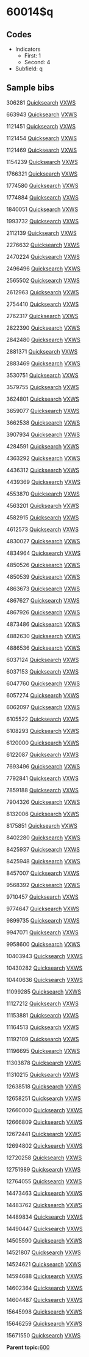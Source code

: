 # 60014$q

## Codes

-   Indicators
    -   First: 1
    -   Second: 4
-   Subfield: q

## Sample bibs

306281 [Quicksearch](https://search.library.yale.edu/catalog/306281) [VXWS](http://prodorbis.library.yale.edu:7014/vxws/GetHoldingsService?bibId=306281)

663943 [Quicksearch](https://search.library.yale.edu/catalog/663943) [VXWS](http://prodorbis.library.yale.edu:7014/vxws/GetHoldingsService?bibId=663943)

1121451 [Quicksearch](https://search.library.yale.edu/catalog/1121451) [VXWS](http://prodorbis.library.yale.edu:7014/vxws/GetHoldingsService?bibId=1121451)

1121454 [Quicksearch](https://search.library.yale.edu/catalog/1121454) [VXWS](http://prodorbis.library.yale.edu:7014/vxws/GetHoldingsService?bibId=1121454)

1121469 [Quicksearch](https://search.library.yale.edu/catalog/1121469) [VXWS](http://prodorbis.library.yale.edu:7014/vxws/GetHoldingsService?bibId=1121469)

1154239 [Quicksearch](https://search.library.yale.edu/catalog/1154239) [VXWS](http://prodorbis.library.yale.edu:7014/vxws/GetHoldingsService?bibId=1154239)

1766321 [Quicksearch](https://search.library.yale.edu/catalog/1766321) [VXWS](http://prodorbis.library.yale.edu:7014/vxws/GetHoldingsService?bibId=1766321)

1774580 [Quicksearch](https://search.library.yale.edu/catalog/1774580) [VXWS](http://prodorbis.library.yale.edu:7014/vxws/GetHoldingsService?bibId=1774580)

1774884 [Quicksearch](https://search.library.yale.edu/catalog/1774884) [VXWS](http://prodorbis.library.yale.edu:7014/vxws/GetHoldingsService?bibId=1774884)

1840051 [Quicksearch](https://search.library.yale.edu/catalog/1840051) [VXWS](http://prodorbis.library.yale.edu:7014/vxws/GetHoldingsService?bibId=1840051)

1993732 [Quicksearch](https://search.library.yale.edu/catalog/1993732) [VXWS](http://prodorbis.library.yale.edu:7014/vxws/GetHoldingsService?bibId=1993732)

2112139 [Quicksearch](https://search.library.yale.edu/catalog/2112139) [VXWS](http://prodorbis.library.yale.edu:7014/vxws/GetHoldingsService?bibId=2112139)

2276632 [Quicksearch](https://search.library.yale.edu/catalog/2276632) [VXWS](http://prodorbis.library.yale.edu:7014/vxws/GetHoldingsService?bibId=2276632)

2470224 [Quicksearch](https://search.library.yale.edu/catalog/2470224) [VXWS](http://prodorbis.library.yale.edu:7014/vxws/GetHoldingsService?bibId=2470224)

2496496 [Quicksearch](https://search.library.yale.edu/catalog/2496496) [VXWS](http://prodorbis.library.yale.edu:7014/vxws/GetHoldingsService?bibId=2496496)

2565502 [Quicksearch](https://search.library.yale.edu/catalog/2565502) [VXWS](http://prodorbis.library.yale.edu:7014/vxws/GetHoldingsService?bibId=2565502)

2612963 [Quicksearch](https://search.library.yale.edu/catalog/2612963) [VXWS](http://prodorbis.library.yale.edu:7014/vxws/GetHoldingsService?bibId=2612963)

2754410 [Quicksearch](https://search.library.yale.edu/catalog/2754410) [VXWS](http://prodorbis.library.yale.edu:7014/vxws/GetHoldingsService?bibId=2754410)

2762317 [Quicksearch](https://search.library.yale.edu/catalog/2762317) [VXWS](http://prodorbis.library.yale.edu:7014/vxws/GetHoldingsService?bibId=2762317)

2822390 [Quicksearch](https://search.library.yale.edu/catalog/2822390) [VXWS](http://prodorbis.library.yale.edu:7014/vxws/GetHoldingsService?bibId=2822390)

2842480 [Quicksearch](https://search.library.yale.edu/catalog/2842480) [VXWS](http://prodorbis.library.yale.edu:7014/vxws/GetHoldingsService?bibId=2842480)

2881371 [Quicksearch](https://search.library.yale.edu/catalog/2881371) [VXWS](http://prodorbis.library.yale.edu:7014/vxws/GetHoldingsService?bibId=2881371)

2883469 [Quicksearch](https://search.library.yale.edu/catalog/2883469) [VXWS](http://prodorbis.library.yale.edu:7014/vxws/GetHoldingsService?bibId=2883469)

3530751 [Quicksearch](https://search.library.yale.edu/catalog/3530751) [VXWS](http://prodorbis.library.yale.edu:7014/vxws/GetHoldingsService?bibId=3530751)

3579755 [Quicksearch](https://search.library.yale.edu/catalog/3579755) [VXWS](http://prodorbis.library.yale.edu:7014/vxws/GetHoldingsService?bibId=3579755)

3624801 [Quicksearch](https://search.library.yale.edu/catalog/3624801) [VXWS](http://prodorbis.library.yale.edu:7014/vxws/GetHoldingsService?bibId=3624801)

3659077 [Quicksearch](https://search.library.yale.edu/catalog/3659077) [VXWS](http://prodorbis.library.yale.edu:7014/vxws/GetHoldingsService?bibId=3659077)

3662538 [Quicksearch](https://search.library.yale.edu/catalog/3662538) [VXWS](http://prodorbis.library.yale.edu:7014/vxws/GetHoldingsService?bibId=3662538)

3907934 [Quicksearch](https://search.library.yale.edu/catalog/3907934) [VXWS](http://prodorbis.library.yale.edu:7014/vxws/GetHoldingsService?bibId=3907934)

4284591 [Quicksearch](https://search.library.yale.edu/catalog/4284591) [VXWS](http://prodorbis.library.yale.edu:7014/vxws/GetHoldingsService?bibId=4284591)

4363292 [Quicksearch](https://search.library.yale.edu/catalog/4363292) [VXWS](http://prodorbis.library.yale.edu:7014/vxws/GetHoldingsService?bibId=4363292)

4436312 [Quicksearch](https://search.library.yale.edu/catalog/4436312) [VXWS](http://prodorbis.library.yale.edu:7014/vxws/GetHoldingsService?bibId=4436312)

4439369 [Quicksearch](https://search.library.yale.edu/catalog/4439369) [VXWS](http://prodorbis.library.yale.edu:7014/vxws/GetHoldingsService?bibId=4439369)

4553870 [Quicksearch](https://search.library.yale.edu/catalog/4553870) [VXWS](http://prodorbis.library.yale.edu:7014/vxws/GetHoldingsService?bibId=4553870)

4563201 [Quicksearch](https://search.library.yale.edu/catalog/4563201) [VXWS](http://prodorbis.library.yale.edu:7014/vxws/GetHoldingsService?bibId=4563201)

4582915 [Quicksearch](https://search.library.yale.edu/catalog/4582915) [VXWS](http://prodorbis.library.yale.edu:7014/vxws/GetHoldingsService?bibId=4582915)

4612573 [Quicksearch](https://search.library.yale.edu/catalog/4612573) [VXWS](http://prodorbis.library.yale.edu:7014/vxws/GetHoldingsService?bibId=4612573)

4830027 [Quicksearch](https://search.library.yale.edu/catalog/4830027) [VXWS](http://prodorbis.library.yale.edu:7014/vxws/GetHoldingsService?bibId=4830027)

4834964 [Quicksearch](https://search.library.yale.edu/catalog/4834964) [VXWS](http://prodorbis.library.yale.edu:7014/vxws/GetHoldingsService?bibId=4834964)

4850526 [Quicksearch](https://search.library.yale.edu/catalog/4850526) [VXWS](http://prodorbis.library.yale.edu:7014/vxws/GetHoldingsService?bibId=4850526)

4850539 [Quicksearch](https://search.library.yale.edu/catalog/4850539) [VXWS](http://prodorbis.library.yale.edu:7014/vxws/GetHoldingsService?bibId=4850539)

4863673 [Quicksearch](https://search.library.yale.edu/catalog/4863673) [VXWS](http://prodorbis.library.yale.edu:7014/vxws/GetHoldingsService?bibId=4863673)

4867627 [Quicksearch](https://search.library.yale.edu/catalog/4867627) [VXWS](http://prodorbis.library.yale.edu:7014/vxws/GetHoldingsService?bibId=4867627)

4867926 [Quicksearch](https://search.library.yale.edu/catalog/4867926) [VXWS](http://prodorbis.library.yale.edu:7014/vxws/GetHoldingsService?bibId=4867926)

4873486 [Quicksearch](https://search.library.yale.edu/catalog/4873486) [VXWS](http://prodorbis.library.yale.edu:7014/vxws/GetHoldingsService?bibId=4873486)

4882630 [Quicksearch](https://search.library.yale.edu/catalog/4882630) [VXWS](http://prodorbis.library.yale.edu:7014/vxws/GetHoldingsService?bibId=4882630)

4886536 [Quicksearch](https://search.library.yale.edu/catalog/4886536) [VXWS](http://prodorbis.library.yale.edu:7014/vxws/GetHoldingsService?bibId=4886536)

6037124 [Quicksearch](https://search.library.yale.edu/catalog/6037124) [VXWS](http://prodorbis.library.yale.edu:7014/vxws/GetHoldingsService?bibId=6037124)

6037153 [Quicksearch](https://search.library.yale.edu/catalog/6037153) [VXWS](http://prodorbis.library.yale.edu:7014/vxws/GetHoldingsService?bibId=6037153)

6047760 [Quicksearch](https://search.library.yale.edu/catalog/6047760) [VXWS](http://prodorbis.library.yale.edu:7014/vxws/GetHoldingsService?bibId=6047760)

6057274 [Quicksearch](https://search.library.yale.edu/catalog/6057274) [VXWS](http://prodorbis.library.yale.edu:7014/vxws/GetHoldingsService?bibId=6057274)

6062097 [Quicksearch](https://search.library.yale.edu/catalog/6062097) [VXWS](http://prodorbis.library.yale.edu:7014/vxws/GetHoldingsService?bibId=6062097)

6105522 [Quicksearch](https://search.library.yale.edu/catalog/6105522) [VXWS](http://prodorbis.library.yale.edu:7014/vxws/GetHoldingsService?bibId=6105522)

6108293 [Quicksearch](https://search.library.yale.edu/catalog/6108293) [VXWS](http://prodorbis.library.yale.edu:7014/vxws/GetHoldingsService?bibId=6108293)

6120000 [Quicksearch](https://search.library.yale.edu/catalog/6120000) [VXWS](http://prodorbis.library.yale.edu:7014/vxws/GetHoldingsService?bibId=6120000)

6122087 [Quicksearch](https://search.library.yale.edu/catalog/6122087) [VXWS](http://prodorbis.library.yale.edu:7014/vxws/GetHoldingsService?bibId=6122087)

7693496 [Quicksearch](https://search.library.yale.edu/catalog/7693496) [VXWS](http://prodorbis.library.yale.edu:7014/vxws/GetHoldingsService?bibId=7693496)

7792841 [Quicksearch](https://search.library.yale.edu/catalog/7792841) [VXWS](http://prodorbis.library.yale.edu:7014/vxws/GetHoldingsService?bibId=7792841)

7859188 [Quicksearch](https://search.library.yale.edu/catalog/7859188) [VXWS](http://prodorbis.library.yale.edu:7014/vxws/GetHoldingsService?bibId=7859188)

7904326 [Quicksearch](https://search.library.yale.edu/catalog/7904326) [VXWS](http://prodorbis.library.yale.edu:7014/vxws/GetHoldingsService?bibId=7904326)

8132006 [Quicksearch](https://search.library.yale.edu/catalog/8132006) [VXWS](http://prodorbis.library.yale.edu:7014/vxws/GetHoldingsService?bibId=8132006)

8175851 [Quicksearch](https://search.library.yale.edu/catalog/8175851) [VXWS](http://prodorbis.library.yale.edu:7014/vxws/GetHoldingsService?bibId=8175851)

8402280 [Quicksearch](https://search.library.yale.edu/catalog/8402280) [VXWS](http://prodorbis.library.yale.edu:7014/vxws/GetHoldingsService?bibId=8402280)

8425937 [Quicksearch](https://search.library.yale.edu/catalog/8425937) [VXWS](http://prodorbis.library.yale.edu:7014/vxws/GetHoldingsService?bibId=8425937)

8425948 [Quicksearch](https://search.library.yale.edu/catalog/8425948) [VXWS](http://prodorbis.library.yale.edu:7014/vxws/GetHoldingsService?bibId=8425948)

8457007 [Quicksearch](https://search.library.yale.edu/catalog/8457007) [VXWS](http://prodorbis.library.yale.edu:7014/vxws/GetHoldingsService?bibId=8457007)

9568392 [Quicksearch](https://search.library.yale.edu/catalog/9568392) [VXWS](http://prodorbis.library.yale.edu:7014/vxws/GetHoldingsService?bibId=9568392)

9710457 [Quicksearch](https://search.library.yale.edu/catalog/9710457) [VXWS](http://prodorbis.library.yale.edu:7014/vxws/GetHoldingsService?bibId=9710457)

9774647 [Quicksearch](https://search.library.yale.edu/catalog/9774647) [VXWS](http://prodorbis.library.yale.edu:7014/vxws/GetHoldingsService?bibId=9774647)

9899735 [Quicksearch](https://search.library.yale.edu/catalog/9899735) [VXWS](http://prodorbis.library.yale.edu:7014/vxws/GetHoldingsService?bibId=9899735)

9947071 [Quicksearch](https://search.library.yale.edu/catalog/9947071) [VXWS](http://prodorbis.library.yale.edu:7014/vxws/GetHoldingsService?bibId=9947071)

9958600 [Quicksearch](https://search.library.yale.edu/catalog/9958600) [VXWS](http://prodorbis.library.yale.edu:7014/vxws/GetHoldingsService?bibId=9958600)

10403943 [Quicksearch](https://search.library.yale.edu/catalog/10403943) [VXWS](http://prodorbis.library.yale.edu:7014/vxws/GetHoldingsService?bibId=10403943)

10430282 [Quicksearch](https://search.library.yale.edu/catalog/10430282) [VXWS](http://prodorbis.library.yale.edu:7014/vxws/GetHoldingsService?bibId=10430282)

10440636 [Quicksearch](https://search.library.yale.edu/catalog/10440636) [VXWS](http://prodorbis.library.yale.edu:7014/vxws/GetHoldingsService?bibId=10440636)

11099285 [Quicksearch](https://search.library.yale.edu/catalog/11099285) [VXWS](http://prodorbis.library.yale.edu:7014/vxws/GetHoldingsService?bibId=11099285)

11127212 [Quicksearch](https://search.library.yale.edu/catalog/11127212) [VXWS](http://prodorbis.library.yale.edu:7014/vxws/GetHoldingsService?bibId=11127212)

11153881 [Quicksearch](https://search.library.yale.edu/catalog/11153881) [VXWS](http://prodorbis.library.yale.edu:7014/vxws/GetHoldingsService?bibId=11153881)

11164513 [Quicksearch](https://search.library.yale.edu/catalog/11164513) [VXWS](http://prodorbis.library.yale.edu:7014/vxws/GetHoldingsService?bibId=11164513)

11192109 [Quicksearch](https://search.library.yale.edu/catalog/11192109) [VXWS](http://prodorbis.library.yale.edu:7014/vxws/GetHoldingsService?bibId=11192109)

11196695 [Quicksearch](https://search.library.yale.edu/catalog/11196695) [VXWS](http://prodorbis.library.yale.edu:7014/vxws/GetHoldingsService?bibId=11196695)

11303878 [Quicksearch](https://search.library.yale.edu/catalog/11303878) [VXWS](http://prodorbis.library.yale.edu:7014/vxws/GetHoldingsService?bibId=11303878)

11310215 [Quicksearch](https://search.library.yale.edu/catalog/11310215) [VXWS](http://prodorbis.library.yale.edu:7014/vxws/GetHoldingsService?bibId=11310215)

12638518 [Quicksearch](https://search.library.yale.edu/catalog/12638518) [VXWS](http://prodorbis.library.yale.edu:7014/vxws/GetHoldingsService?bibId=12638518)

12658251 [Quicksearch](https://search.library.yale.edu/catalog/12658251) [VXWS](http://prodorbis.library.yale.edu:7014/vxws/GetHoldingsService?bibId=12658251)

12660000 [Quicksearch](https://search.library.yale.edu/catalog/12660000) [VXWS](http://prodorbis.library.yale.edu:7014/vxws/GetHoldingsService?bibId=12660000)

12666809 [Quicksearch](https://search.library.yale.edu/catalog/12666809) [VXWS](http://prodorbis.library.yale.edu:7014/vxws/GetHoldingsService?bibId=12666809)

12672441 [Quicksearch](https://search.library.yale.edu/catalog/12672441) [VXWS](http://prodorbis.library.yale.edu:7014/vxws/GetHoldingsService?bibId=12672441)

12694802 [Quicksearch](https://search.library.yale.edu/catalog/12694802) [VXWS](http://prodorbis.library.yale.edu:7014/vxws/GetHoldingsService?bibId=12694802)

12720258 [Quicksearch](https://search.library.yale.edu/catalog/12720258) [VXWS](http://prodorbis.library.yale.edu:7014/vxws/GetHoldingsService?bibId=12720258)

12751989 [Quicksearch](https://search.library.yale.edu/catalog/12751989) [VXWS](http://prodorbis.library.yale.edu:7014/vxws/GetHoldingsService?bibId=12751989)

12764055 [Quicksearch](https://search.library.yale.edu/catalog/12764055) [VXWS](http://prodorbis.library.yale.edu:7014/vxws/GetHoldingsService?bibId=12764055)

14473463 [Quicksearch](https://search.library.yale.edu/catalog/14473463) [VXWS](http://prodorbis.library.yale.edu:7014/vxws/GetHoldingsService?bibId=14473463)

14483762 [Quicksearch](https://search.library.yale.edu/catalog/14483762) [VXWS](http://prodorbis.library.yale.edu:7014/vxws/GetHoldingsService?bibId=14483762)

14489834 [Quicksearch](https://search.library.yale.edu/catalog/14489834) [VXWS](http://prodorbis.library.yale.edu:7014/vxws/GetHoldingsService?bibId=14489834)

14490447 [Quicksearch](https://search.library.yale.edu/catalog/14490447) [VXWS](http://prodorbis.library.yale.edu:7014/vxws/GetHoldingsService?bibId=14490447)

14505590 [Quicksearch](https://search.library.yale.edu/catalog/14505590) [VXWS](http://prodorbis.library.yale.edu:7014/vxws/GetHoldingsService?bibId=14505590)

14521807 [Quicksearch](https://search.library.yale.edu/catalog/14521807) [VXWS](http://prodorbis.library.yale.edu:7014/vxws/GetHoldingsService?bibId=14521807)

14524621 [Quicksearch](https://search.library.yale.edu/catalog/14524621) [VXWS](http://prodorbis.library.yale.edu:7014/vxws/GetHoldingsService?bibId=14524621)

14594688 [Quicksearch](https://search.library.yale.edu/catalog/14594688) [VXWS](http://prodorbis.library.yale.edu:7014/vxws/GetHoldingsService?bibId=14594688)

14602364 [Quicksearch](https://search.library.yale.edu/catalog/14602364) [VXWS](http://prodorbis.library.yale.edu:7014/vxws/GetHoldingsService?bibId=14602364)

14604487 [Quicksearch](https://search.library.yale.edu/catalog/14604487) [VXWS](http://prodorbis.library.yale.edu:7014/vxws/GetHoldingsService?bibId=14604487)

15645998 [Quicksearch](https://search.library.yale.edu/catalog/15645998) [VXWS](http://prodorbis.library.yale.edu:7014/vxws/GetHoldingsService?bibId=15645998)

15646259 [Quicksearch](https://search.library.yale.edu/catalog/15646259) [VXWS](http://prodorbis.library.yale.edu:7014/vxws/GetHoldingsService?bibId=15646259)

15671550 [Quicksearch](https://search.library.yale.edu/catalog/15671550) [VXWS](http://prodorbis.library.yale.edu:7014/vxws/GetHoldingsService?bibId=15671550)

**Parent topic:**[600](../../tags/600/600.md)


